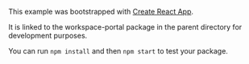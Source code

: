 This example was bootstrapped with [Create React App](https://github.com/facebook/create-react-app).

It is linked to the workspace-portal package in the parent directory for development purposes.

You can run `npm install` and then `npm start` to test your package.
